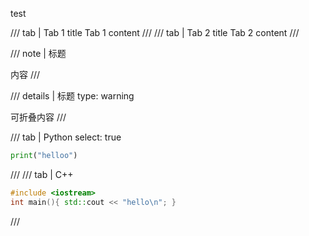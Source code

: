test

/// tab | Tab 1 title
Tab 1 content
///
/// tab | Tab 2 title
Tab 2 content
///

/// note | 标题

内容
///

/// details | 标题
    type: warning

可折叠内容
///

/// tab | Python
     select: true

```python
print("helloo")
```
///
/// tab | C++
```cpp
#include <iostream>
int main(){ std::cout << "hello\n"; }
```
///